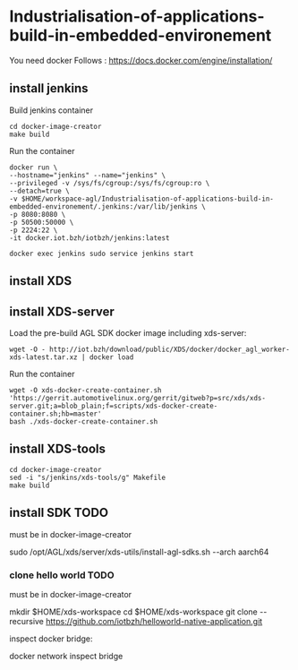 # Industrialisation-of-applications-build-in-embedded-environement

You need docker
Follows : <https://docs.docker.com/engine/installation/>

## install jenkins

Build jenkins container

```shell
cd docker-image-creator
make build
```

Run the container

```shell
docker run \
--hostname="jenkins" --name="jenkins" \
--privileged -v /sys/fs/cgroup:/sys/fs/cgroup:ro \
--detach=true \
-v $HOME/workspace-agl/Industrialisation-of-applications-build-in-embedded-environement/.jenkins:/var/lib/jenkins \
-p 8080:8080 \
-p 50500:50000 \
-p 2224:22 \
-it docker.iot.bzh/iotbzh/jenkins:latest
```

```shell
docker exec jenkins sudo service jenkins start
```

## install XDS

## install XDS-server

Load the pre-build AGL SDK docker image including xds-server:

```shell
wget -O - http://iot.bzh/download/public/XDS/docker/docker_agl_worker-xds-latest.tar.xz | docker load
```

Run the container

```shell
wget -O xds-docker-create-container.sh 'https://gerrit.automotivelinux.org/gerrit/gitweb?p=src/xds/xds-server.git;a=blob_plain;f=scripts/xds-docker-create-container.sh;hb=master'
bash ./xds-docker-create-container.sh
```

## install XDS-tools

```shell
cd docker-image-creator
sed -i "s/jenkins/xds-tools/g" Makefile
make build
```

## install SDK TODO

must be in docker-image-creator

sudo /opt/AGL/xds/server/xds-utils/install-agl-sdks.sh --arch aarch64

### clone hello world TODO

must be in docker-image-creator

mkdir $HOME/xds-workspace
cd $HOME/xds-workspace
git clone --recursive <https://github.com/iotbzh/helloworld-native-application.git>

inspect docker bridge:

docker network inspect bridge
